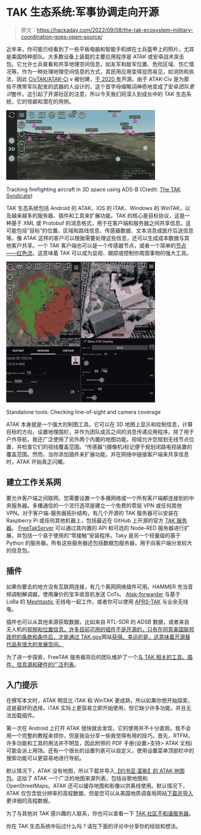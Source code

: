 # TAK 生态系统:军事协调走向开源

> 原文：<https://hackaday.com/2022/09/08/the-tak-ecosystem-military-coordination-goes-open-source/>

近年来，你可能已经看到了一些平板电脑和智能手机绑在士兵盔甲上的照片，尤其是美国特种部队。大多数设备上装载的主要应用程序是 ATAK 或安卓战术突击包。它允许士兵查看和共享地理空间信息，如友军和敌军位置、危险区域、伤亡情况等。作为一种处理地理空间信息的方式，其民用应用变得显而易见，如消防和执法，因此 [CivTAK/ATAK-Ci](https://www.civtak.org/) v 被创建，[于 2020 年](https://github.com/deptofdefense/AndroidTacticalAssaultKit-CIV)开源。由于 ATAK-Civ 是为那些不携带军队配发的武器的人设计的，这个首字母缩略词神奇地变成了安卓*团队意识*套件。这引起了开源社区的注意，所以今天我们将深入到成长中的 TAK 生态系统，它的怪癖和潜在的用例。

![](img/691163efe29ad019066a8813f93aa782.png)

Tracking firefighting aircraft in 3D space using ADS-B (Credit: [The TAK Syndicate](https://www.youtube.com/watch?v=v5jXQGUUeA0))

TAK 生态系统包括 Android 的 ATAK、iOS 的 iTAK、Windows 的 WinTAK，以及越来越多的服务器、插件和工具来扩展功能。TAK 的核心是目标协议，这是一种基于 XML 或 Protobuf 的消息格式，用于在客户端和服务器之间共享信息。这可能包括“目标”的位置、区域和路线信息、传感器数据、文本消息或医疗后送信息等。像 ATAK 这样的客户可以根据需要处理这些信息，还可以生成成本数据与其他客户共享。一个 TAK 客户端也可以是一个传感器节点，或者一个简单的[节点——红色流](https://www.youtube.com/watch?v=5i-y3Nc01Hs)。这意味着 TAK 可以成为监视、跟踪或控制你周围事物的强大工具。

![](img/5d2ee59e2293e5303fb02f9f2a3cedc3.png)

Standalone tools: Checking line-of-sight and camera coverage

ATAK 本身就是一个强大的制图工具。它可以在 3D 地图上显示和绘制信息，计算目标的方向，设置地理围栏，并作为团队成员之间的消息传递应用程序。除了用于户外导航，我还广泛使用了另外两个内置的地图功能。视域允许您规划无线节点位置，并检查它们的视线覆盖范围。“传感器”(摄像机)标记便于规划闭路电视装置的覆盖范围。然而，当你添加插件来扩展功能，并在网络中链接客户端来共享信息时，ATAK 开始真正闪耀。

## 建立工作关系网

要允许客户端之间联网，您需要设置一个多播网络或一个所有客户端都连接到的中央服务器。多播通信的一个流行选项是建立一个免费的零层 VPN 或任何其他 VPN。对于客户端-服务器拓扑结构，有几个开源的 TAK 服务器可以安装在 Raspberry Pi 或任何其他机器上，包括最近在 GitHub 上开源的官方 [TAK 服务器](https://github.com/TAK-Product-Center/Server)。 [FreeTakServer](https://github.com/FreeTAKTeam/FreeTakServer) 可以通过其内置的 API 和可选的 Node-RED 服务器进行扩展，并包括一个易于使用的“零接触”安装程序。Taky 是另一个轻量级的基于 Python 的服务器。所有这些服务器还包括数据包服务器，用于向客户端分发较大的信息包。

## 插件

如果你要去的地方没有互联网连接，有几个离网网络插件可用。HAMMER 充当音频调制解调器，使用廉价的宝丰收音机发送 CoTs。 [Atak-forwarder](https://github.com/paulmandal/atak-forwarder) 与基于 LoRa 的 [Meshtastic](https://hackaday.com/2020/02/26/lora-mesh-network-with-off-the-shelf-hardware/) 无线电一起工作，或者你可以使用 [APRS-TAK](https://github.com/niccellular/aprstak) 与业余无线电。

插件也可以从其他来源获取数据，比如来自 RTL-SDR 的 ADSB 数据，或者来自无人机的[视频和位置信息。许多目前可用的插件不是开源的，只有在同意美国联邦政府的条款和条件后，才能通过 TAK.gov](https://github.com/FreeTAKTeam/FreeTAKUAS)网站[获得。幸运的是，这意味着开源替代品有很大的发展空间。](http://TAK.gov)

为了进一步探索，FreeTAK 服务器背后的团队维护了一个[与 TAK 相关的工具、插件、信息源和硬件的广泛列表](https://github.com/FreeTAKTeam/openTAKpickList)。

## 入门提示

在撰写本文时，ATAK 明显比 iTAK 和 WinTAK 更成熟，所以如果你想开始探索，这是最好的选择。iTAK 实际上更容易立即开始使用，但它缺少许多功能，并且无法加载插件。

第一次在 Android 上打开 ATAK 很快就会发现，它的使用并不十分直观。我不会用一个完整的教程来烦你，但是我会分享一些我觉得有用的技巧。首先，RTFM。许多功能和工具的用法并不明显，因此附带的 PDF 手册(设置>支持> ATAK 文档)可能会派上用场。还有一个很长的设置列表可以自定义，使用设置菜单顶部栏中的搜索功能可以更容易地进行导航。

默认情况下，ATAK 没有地图，所以下载并导入[【约书亚·富勒】的 ATAK 地图包](https://github.com/joshuafuller/ATAK-Maps/releases)。这给了 ATAK 一个广泛的地图来源列表，包括谷歌地图和 OpenStreetMaps。ATAK 还可以缓存地图和影像以供离线使用。默认情况下，ATAK 仅包含低分辨率的高程数据，但是您可以从美国地质调查局网站[下载并导入](https://www.youtube.com/watch?v=1pgaGbGBZb8)更详细的高程数据。

为了与其他对 TAK 感兴趣的人联系，你也可以查看一下 [TAK 社区不和谐服务器](https://discord.gg/TVgXkcRezD)。

你在 TAK 生态系统中玩过什么吗？请在下面的评论中分享你的经验和想法。
